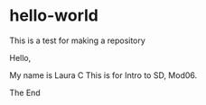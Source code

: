 # hello-world
This is a test for making a repository

Hello,

My name is Laura C
This is for Intro to SD, Mod06.

The End
